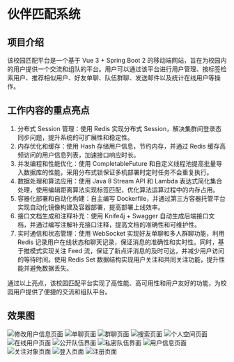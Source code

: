 # 伙伴匹配系统
## 项目介绍

该校园匹配平台是一个基于 Vue 3 + Spring Boot 2 的移动端网站，旨在为校园内的用户提供一个交流和组队的平台。用户可以通过该平台进行用户管理、按标签检索用户、推荐相似用户、好友单聊、队伍群聊、发送邮件以及统计在线用户等操作。

## 工作内容的重点亮点

1. 分布式 Session 管理：使用 Redis 实现分布式 Session，解决集群间登录态同步问题，提升系统的可扩展性和稳定性。
2. 内存优化和缓存：使用 Hash 存储用户信息，节约内存，并通过 Redis 缓存高频访问的用户信息列表，加速接口响应时长。
3. 并发编程和性能优化：使用 CompletableFuture 和自定义线程池提高批量导入数据库的性能，采用分布式锁保证多机部署时定时任务不会重复执行。
4. 数据处理和算法应用：使用 Java 8 Stream API 和 Lambda 表达式简化集合处理，使用编辑距离算法实现标签匹配，优化算法运算过程中的内存占用。
5. 容器化部署和自动化构建：自主编写 Dockerfile，并通过第三方容器托管平台实现自动化镜像构建及容器部署，提高部署上线效率。
6. 接口文档生成和注释补充：使用 Knife4j + Swagger 自动生成后端接口文档，并通过编写注解补充接口注释，提高文档的准确性和可维护性。
7. 实时通信和状态管理：使用 WebSocket 实现好友单聊和多人群聊功能，利用 Redis 记录用户在线状态和聊天记录，保证消息的准确性和实时性。同时，基于推模式实现关注 Feed 流，保证了新点评消息的及时可达，并减少用户访问的等待时间。使用 Redis Set 数据结构实现用户关注和共同关注功能，提升性能并避免数据丢失。

通过以上亮点，该校园匹配平台实现了高性能、高可用性和用户友好的功能，为校园用户提供了便捷的交流和组队平台。

## 效果图
![修改用户信息页面](https://gitlab.com/Yongjie-Wang/partner-matching-backend/-/raw/main/imgs/Snipaste_2023-07-02_11-16-54.png)
![单聊页面](https://gitlab.com/Yongjie-Wang/partner-matching-backend/-/raw/main/imgs/Snipaste_2023-07-02_11-17-34.png)
![群聊页面](https://gitlab.com/Yongjie-Wang/partner-matching-backend/-/raw/main/imgs/Snipaste_2023-07-02_11-32-07.png)
![搜索页面](https://gitlab.com/Yongjie-Wang/partner-matching-backend/-/raw/main/imgs/Snipaste_2023-07-02_11-32-28.png)
![个人空间页面](https://gitlab.com/Yongjie-Wang/partner-matching-backend/-/raw/main/imgs/Snipaste_2023-07-02_11-35-00.png)
![在线用户页面](https://gitlab.com/Yongjie-Wang/partner-matching-backend/-/raw/main/imgs/Snipaste_2023-07-02_11-16-03.png)
![公开队伍界面](https://gitlab.com/Yongjie-Wang/partner-matching-backend/-/raw/main/imgs/Snipaste_2023-07-02_11-16-12.png)
![私密队伍界面](https://gitlab.com/Yongjie-Wang/partner-matching-backend/-/raw/main/imgs/Snipaste_2023-07-02_11-16-22.png)
![用户信息页面](https://gitlab.com/Yongjie-Wang/partner-matching-backend/-/raw/main/imgs/Snipaste_2023-07-02_11-16-30.png)
![关注对象页面](https://gitlab.com/Yongjie-Wang/partner-matching-backend/-/raw/main/imgs/Snipaste_2023-07-02_11-16-39.png)
![登入页面](https://gitlab.com/Yongjie-Wang/partner-matching-backend/-/raw/main/imgs/login.png)
![注册页面](https://gitlab.com/Yongjie-Wang/partner-matching-backend/-/raw/main/imgs/Snipaste_2023-07-02_11-14-38.png)
